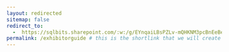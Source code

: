 ```yaml
---
layout: redirected
sitemap: false
redirect_to:
  -  https://sqlbits.sharepoint.com/:w:/g/EYnqaiLBsPZLv-mQHKNM3pcBnEeBeuU3pkMJQ5GsMt-DGQ?e=h4JaSj
permalink: /exhibitorguide # this is the shortlink that we will create the / is required - MUST MATCH the name of the file amd a space after the :
---
```

